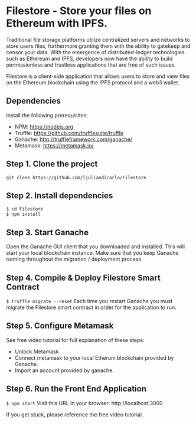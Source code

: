 # Filestore - Store your files on Ethereum with IPFS.
Traditional file storage platforms utilize centralized servers and networks to store users files, furthermore granting them with the ability to gatekeep and censor your data. With the emergence of distributed-ledger technologies such as Ethereum and IPFS, developers now have the ability to build permissionless and trustless applications that are free of such issues.

Filestore is a client-side application that allows users to store and view files on the Ethereum blockchain using the IPFS protocol and a web3 wallet. 

## Dependencies
Install the following prerequisites: 
- NPM: https://nodejs.org
- Truffle: https://github.com/trufflesuite/truffle
- Ganache: http://truffleframework.com/ganache/
- Metamask: https://metamask.io/


## Step 1. Clone the project
`git clone https://github.com/ljuliandicarlo/Filestore`

## Step 2. Install dependencies
```
$ cd Filestore
$ npm install
```
## Step 3. Start Ganache
Open the Ganache GUI client that you downloaded and installed. This will start your local blockchain instance. Make sure that you keep Ganache running throughout the migration / deployment process.


## Step 4. Compile & Deploy Filestore Smart Contract
`$ truffle migrate --reset`
Each time you restart Ganache you must migrate the Filestore smart contract in order for the application to run.

## Step 5. Configure Metamask
See free video tutorial for full explanation of these steps:
- Unlock Metamask
- Connect metamask to your local Etherum blockchain provided by Ganache.
- Import an account provided by ganache.

## Step 6. Run the Front End Application
`$ npm start`
Visit this URL in your browser: http://localhost:3000

If you get stuck, please reference the free video tutorial.